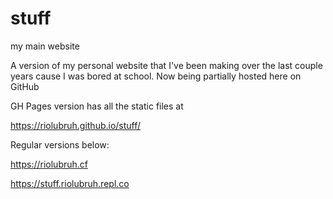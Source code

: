 # stuff
my main website

A version of my personal website that I've been making over the last couple years cause I was bored at school. Now being partially hosted here on GitHub

GH Pages version has all the static files at

https://riolubruh.github.io/stuff/

Regular versions below:

https://riolubruh.cf

https://stuff.riolubruh.repl.co
